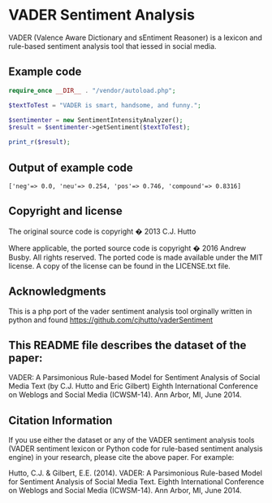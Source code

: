 # VADER Sentiment Analysis

VADER (Valence Aware Dictionary and sEntiment Reasoner) is a lexicon and rule-based sentiment analysis tool that iessed in social media.




## Example code

```php
require_once __DIR__ . "/vendor/autoload.php";

$textToTest = "VADER is smart, handsome, and funny.";

$sentimenter = new SentimentIntensityAnalyzer();
$result = $sentimenter->getSentiment($textToTest);

print_r($result);
```
## Output of example code
```
['neg'=> 0.0, 'neu'=> 0.254, 'pos'=> 0.746, 'compound'=> 0.8316]
```

## Copyright and license

The original source code is copyright � 2013 C.J. Hutto

Where applicable, the ported source code is copyright � 2016 Andrew Busby. All rights reserved. The ported code is made available under the MIT license. A copy of the license can be found in the LICENSE.txt file.

## Acknowledgments

This is a php port of the vader sentiment analysis tool orginally written in python and found https://github.com/cjhutto/vaderSentiment

## This README file describes the dataset of the paper:

VADER: A Parsimonious Rule-based Model for Sentiment Analysis of Social Media Text 
(by C.J. Hutto and Eric Gilbert) 
Eighth International Conference on Weblogs and Social Media (ICWSM-14). Ann Arbor, MI, June 2014. 

## Citation Information

If you use either the dataset or any of the VADER sentiment analysis tools (VADER sentiment lexicon or Python code for rule-based sentiment analysis engine) in your research, please cite the above paper. For example: 

Hutto, C.J. & Gilbert, E.E. (2014). VADER: A Parsimonious Rule-based Model for Sentiment Analysis of Social Media Text. Eighth International Conference on Weblogs and Social Media (ICWSM-14). Ann Arbor, MI, June 2014. 
